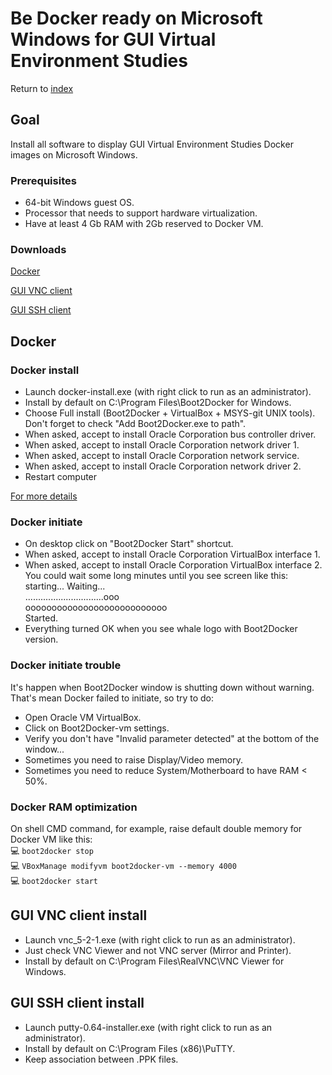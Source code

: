 # Be Docker ready on Microsoft Windows for GUI Virtual Environment Studies

Return to [index](https://github.com/marchandd/docker_index "Index")

## Goal

Install all software to display GUI Virtual Environment Studies Docker images on Microsoft Windows.

### Prerequisites

- 64-bit Windows guest OS.
- Processor that needs to support hardware virtualization.
- Have at least 4 Gb RAM with 2Gb reserved to Docker VM.

### Downloads

[Docker](https://github.com/boot2docker/windows-installer/releases "Docker")

[GUI VNC client](http://www.realvnc.com/products/vnc/ "VNC")

[GUI SSH client](http://www.chiark.greenend.org.uk/~sgtatham/putty/download.html "SSH")


## Docker

### Docker install

- Launch docker-install.exe (with right click to run as an administrator).
- Install by default on C:\Program Files\Boot2Docker for Windows.  
- Choose Full install (Boot2Docker + VirtualBox + MSYS-git UNIX tools).  
Don't forget to check "Add Boot2Docker.exe to path".  
- When asked, accept to install Oracle Corporation bus controller driver.  
- When asked, accept to install Oracle Corporation network driver 1.  
- When asked, accept to install Oracle Corporation network service.  
- When asked, accept to install Oracle Corporation network driver 2.  
- Restart computer

[For more details](http://docs.docker.com/installation/windows/ "Installation")

### Docker initiate

- On desktop click on "Boot2Docker Start" shortcut.  
- When asked, accept to install Oracle Corporation VirtualBox interface 1.  
- When asked, accept to install Oracle Corporation VirtualBox interface 2.  
You could wait some long minutes until you see screen like this:  
starting... Waiting...  
...............................ooo  
ooooooooooooooooooooooooooo  
Started.  
- Everything turned OK when you see whale logo with Boot2Docker version.

### Docker initiate trouble

It's happen when Boot2Docker window is shutting down without warning. That's mean Docker failed to initiate, so try to do:  
- Open Oracle VM VirtualBox.  
- Click on Boot2Docker-vm settings.  
- Verify you don't have "Invalid parameter detected" at the bottom of the  window...  
- Sometimes you need to raise Display/Video memory.  
- Sometimes you need to reduce System/Motherboard to have RAM < 50%.

### Docker RAM optimization

On shell CMD command, for example, raise default double memory for Docker VM like this:  
:computer: `boot2docker stop`  
:computer: `VBoxManage modifyvm boot2docker-vm --memory 4000`  
:computer: `boot2docker start`  

## GUI VNC client install

- Launch vnc_5-2-1.exe (with right click to run as an administrator).  
- Just check VNC Viewer and not VNC server (Mirror and Printer).  
- Install by default on C:\Program Files\RealVNC\VNC Viewer for Windows.  

## GUI SSH client install

- Launch putty-0.64-installer.exe (with right click to run as an administrator).  
- Install by default on C:\Program Files (x86)\PuTTY.  
- Keep association between .PPK files.
